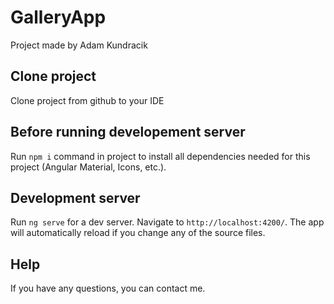 # GalleryApp

Project made by Adam Kundracik

## Clone project

Clone project from github to your IDE

## Before running developement server 

Run `npm i` command in project to install all dependencies needed for this project (Angular Material, Icons, etc.).

## Development server

Run `ng serve` for a dev server. Navigate to `http://localhost:4200/`. The app will automatically reload if you change any of the source files.

## Help

If you have any questions, you can contact me. 
